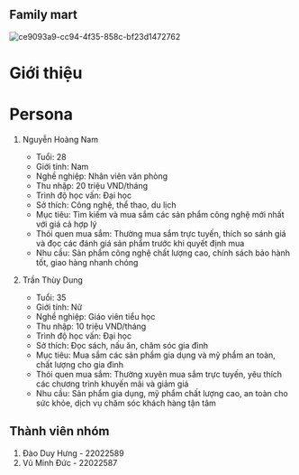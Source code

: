 ## Family mart 
![ce9093a9-cc94-4f35-858c-bf23d1472762](https://github.com/vuminhduc147/csttnt/assets/129876913/35c43ce1-5f96-45da-abec-f97ecccea930)

# Giới thiệu

# Persona
1. Nguyễn Hoàng Nam
   - Tuổi: 28
   - Giới tính: Nam
   - Nghề nghiệp: Nhân viên văn phòng
   - Thu nhập: 20 triệu VND/tháng
   - Trình độ học vấn: Đại học
   - Sở thích: Công nghệ, thể thao, du lịch
   - Mục tiêu: Tìm kiếm và mua sắm các sản phẩm công nghệ mới nhất với giá cả hợp lý
   - Thói quen mua sắm: Thường mua sắm trực tuyến, thích so sánh giá và đọc các đánh giá sản phẩm trước khi quyết định mua
   - Nhu cầu: Sản phẩm công nghệ chất lượng cao, chính sách bảo hành tốt, giao hàng nhanh chóng

2. Trần Thùy Dung
   - Tuổi: 35
   - Giới tính: Nữ
   - Nghề nghiệp: Giáo viên tiểu học
   - Thu nhập: 10 triệu VND/tháng
   - Trình độ học vấn: Đại học
   - Sở thích: Đọc sách, nấu ăn, chăm sóc gia đình
   - Mục tiêu: Mua sắm các sản phẩm gia dụng và mỹ phẩm an toàn, chất lượng cho gia đình
   - Thói quen mua sắm: Thường xuyên mua sắm trực tuyến, yêu thích các chương trình khuyến mãi và giảm giá
   - Nhu cầu: Sản phẩm gia dụng, mỹ phẩm chất lượng cao, an toàn cho sức khỏe, dịch vụ chăm sóc khách hàng tận tâm

## Thành viên nhóm
1. Đào Duy Hưng - 22022589
2. Vũ Minh Đức - 22022587
